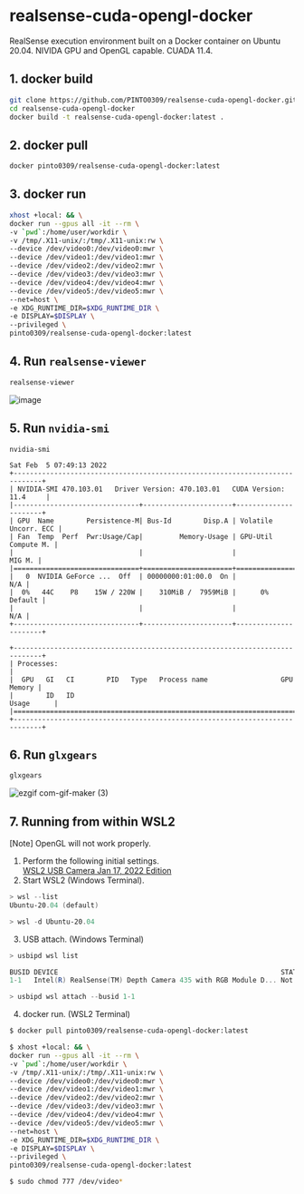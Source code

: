 # realsense-cuda-opengl-docker
RealSense execution environment built on a Docker container on Ubuntu 20.04. NIVIDA GPU and OpenGL capable. CUADA 11.4.

## 1. docker build
```bash
git clone https://github.com/PINTO0309/realsense-cuda-opengl-docker.git
cd realsense-cuda-opengl-docker
docker build -t realsense-cuda-opengl-docker:latest .
```

## 2. docker pull
```bash
docker pinto0309/realsense-cuda-opengl-docker:latest
```

## 3. docker run
```bash
xhost +local: && \
docker run --gpus all -it --rm \
-v `pwd`:/home/user/workdir \
-v /tmp/.X11-unix/:/tmp/.X11-unix:rw \
--device /dev/video0:/dev/video0:mwr \
--device /dev/video1:/dev/video1:mwr \
--device /dev/video2:/dev/video2:mwr \
--device /dev/video3:/dev/video3:mwr \
--device /dev/video4:/dev/video4:mwr \
--device /dev/video5:/dev/video5:mwr \
--net=host \
-e XDG_RUNTIME_DIR=$XDG_RUNTIME_DIR \
-e DISPLAY=$DISPLAY \
--privileged \
pinto0309/realsense-cuda-opengl-docker:latest
```

## 4. Run **`realsense-viewer`**
```bash
realsense-viewer
```
![image](https://user-images.githubusercontent.com/33194443/152633195-2fc6e4bd-058e-4ae0-9a9e-8d223f3d96ba.png)

## 5. Run **`nvidia-smi`**
```
nvidia-smi

Sat Feb  5 07:49:13 2022       
+-----------------------------------------------------------------------------+
| NVIDIA-SMI 470.103.01   Driver Version: 470.103.01   CUDA Version: 11.4     |
|-------------------------------+----------------------+----------------------+
| GPU  Name        Persistence-M| Bus-Id        Disp.A | Volatile Uncorr. ECC |
| Fan  Temp  Perf  Pwr:Usage/Cap|         Memory-Usage | GPU-Util  Compute M. |
|                               |                      |               MIG M. |
|===============================+======================+======================|
|   0  NVIDIA GeForce ...  Off  | 00000000:01:00.0  On |                  N/A |
|  0%   44C    P8    15W / 220W |    310MiB /  7959MiB |      0%      Default |
|                               |                      |                  N/A |
+-------------------------------+----------------------+----------------------+
                                                                               
+-----------------------------------------------------------------------------+
| Processes:                                                                  |
|  GPU   GI   CI        PID   Type   Process name                  GPU Memory |
|        ID   ID                                                   Usage      |
|=============================================================================|
+-----------------------------------------------------------------------------+
```

## 6. Run **`glxgears`**
```bash
glxgears
```
![ezgif com-gif-maker (3)](https://user-images.githubusercontent.com/33194443/152633773-a25722fa-fd7d-4eb5-b23d-bf764cae46e9.gif)

## 7. Running from within WSL2
[Note] OpenGL will not work properly.

1. Perform the following initial settings.  
  [WSL2 USB Camera Jan 17, 2022 Edition](https://zenn.dev/pinto0309/articles/7c7ce81bea8b6c)
2. Start WSL2 (Windows Terminal).
```powershell
> wsl --list
Ubuntu-20.04 (default)

> wsl -d Ubuntu-20.04
```
3. USB attach. (Windows Terminal)
```powershell
> usbipd wsl list

BUSID DEVICE                                                       STATTE
1-1   Intel(R) RealSense(TM) Depth Camera 435 with RGB Module D... Not attached

> usbipd wsl attach --busid 1-1
```
4. docker run. (WSL2 Terminal)
```bash
$ docker pull pinto0309/realsense-cuda-opengl-docker:latest

$ xhost +local: && \
docker run --gpus all -it --rm \
-v `pwd`:/home/user/workdir \
-v /tmp/.X11-unix/:/tmp/.X11-unix:rw \
--device /dev/video0:/dev/video0:mwr \
--device /dev/video1:/dev/video1:mwr \
--device /dev/video2:/dev/video2:mwr \
--device /dev/video3:/dev/video3:mwr \
--device /dev/video4:/dev/video4:mwr \
--device /dev/video5:/dev/video5:mwr \
--net=host \
-e XDG_RUNTIME_DIR=$XDG_RUNTIME_DIR \
-e DISPLAY=$DISPLAY \
--privileged \
pinto0309/realsense-cuda-opengl-docker:latest

$ sudo chmod 777 /dev/video*
```
